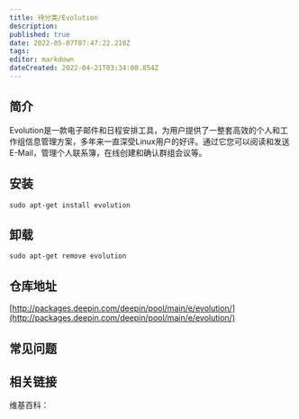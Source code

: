 ```yaml
---
title: 待分类/Evolution
description: 
published: true
date: 2022-05-07T07:47:22.210Z
tags: 
editor: markdown
dateCreated: 2022-04-21T03:34:00.854Z
---
```


## 简介

Evolution是一款电子邮件和日程安排工具，为用户提供了一整套高效的个人和工作组信息管理方案，多年来一直深受Linux用户的好评。通过它您可以阅读和发送E-Mail，管理个人联系簿，在线创建和确认群组会议等。

## 安装

`sudo apt-get install evolution`

## 卸载

`sudo apt-get remove evolution`

## 仓库地址

[http://packages.deepin.com/deepin/pool/main/e/evolution/](http://packages.deepin.com/deepin/pool/main/e/evolution/)

## 常见问题

## 相关链接

维基百科：

